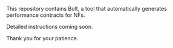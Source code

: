 This repository contains Bolt, a tool that automatically generates performance contracts for NFs.

Detailed instructions coming soon.

Thank you for your patience.
